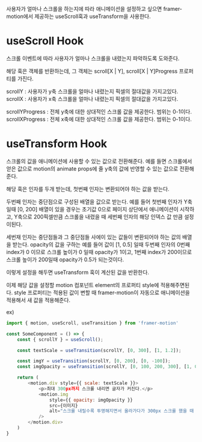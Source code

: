 사용자가 얼마나 스크롤을 하는지에 따라 애니메이션을 설정하고 싶으면 framer-motion에서 제공하는
useScroll훅과 useTransform을 사용한다.

# useScroll Hook
스크롤 이벤트에 따라 사용자가 얼마나 스크롤을 내렸는지 파악하도록 도와준다.

해당 훅은 객체를 반환하는데, 그 객체는 scroll[X | Y], scroll[X | Y]Progress 프로퍼티를 가진다.

scrollY : 사용자가 y축 스크롤을 얼마나 내렸는지 픽셀의 절대값을 가지고있다.
scrollX : 사용자가 x축 스크롤을 얼마나 내렸는지 픽셀의 절대값을 가지고있다.

scrollYProgress : 전체 y축에 대한 상대적인 스크롤 값을 제공한다. 범위는 0-1이다.
scrollXProgress : 전체 x축에 대한 상대적인 스크롤 값을 제공한다. 범위는 0-1이다.

# useTransform Hook
스크롤의 값을 애니메이션에 사용할 수 있는 값으로 전환해준다.
예를 들면 스크롤에서 얻은 값으로 motion의 animate props에 줄 y축의 값에 반영할 수 있는 값으로 전환해준다.

해당 훅은 인자를 두개 받는데, 
첫번째 인자는 변환되어야 하는 값을 받는다.

두번째 인자는 중단점으로 구성된 배열을 값으로 받는다.
              예를 들어 첫번째 인자가 Y축 일때 [0, 200] 배열이 있을 경우는 초기값 0으로 페이지 상단에서 애니메이션이 시작하고,
              Y축으로 200픽셀만큼 스크롤을 내렸을 때 세번째 인자의 해당 인덱스 값 만큼 설정이된다.

세번재 인자는 중단점들과 그 중단점들 사에이 있는 값들이 변환되어야 하는 값의 배열을 받는다.
              opacity의 값을 구하는 예를 들어 값이 [1, 0.5] 일때 두번째 인자의 
              0번째 index가 0 이므로 스크롤 높이가 0 일때 opacity가 1이고,
              1번째 index가 200이므로 스크롤 높이가 200일때 opacity가 0.5가 되는것이다.

이렇게 설정을 해두면 useTransform 훅이 계산된 값을 반환한다.

이제 해당 값을 설정할 motion 컴포넌트 element의 프로퍼티 style에 적용해주면된다.
style 프로퍼티는 적용된 값이 변할 때 framer-motion이 자동으로 애니메이션을 적용해서 새 값을 적용해준다.

ex)
```javascript
import { motion, useScroll, useTransition } from 'framer-motion'

const SomeComponent = () => {
    const { scrollY } = useScroll();

    const textScale = useTransition(scrollY, [0, 300], [1, 1.2]);

    const imgY = useTransition(scrollY, [0, 200], [0, -100]);
    const imgOpacity = useTransition(scrollY, [0, 100, 200, 300], [1, 0.5, 0.5, 0]);

    return (
        <motion.div style={{ scale: textScale }}>
            <p>최대 300px까지 스크롤 내리면 글자가 커진다.</p>
            <motion.img 
                style={{ opacity: imgOpacity }}
                src={이미지} 
                alt="스크롤 내릴수록 투명해지면서 올라가다가 300px 스크롤 했을 때 완전사라짐"
            />
        </motion.div>
    )
}
```